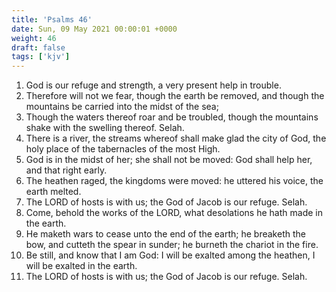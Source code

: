```yaml
---
title: 'Psalms 46'
date: Sun, 09 May 2021 00:00:01 +0000
weight: 46
draft: false
tags: ['kjv'] 
---
```


1. God is our refuge and strength, a very present help in trouble.
2. Therefore will not we fear, though the earth be removed, and though the mountains be carried into the midst of the sea;
3. Though the waters thereof roar and be troubled, though the mountains shake with the swelling thereof. Selah.
4. There is a river, the streams whereof shall make glad the city of God, the holy place of the tabernacles of the most High.
5. God is in the midst of her; she shall not be moved: God shall help her, and that right early.
6. The heathen raged, the kingdoms were moved: he uttered his voice, the earth melted.
7. The LORD of hosts is with us; the God of Jacob is our refuge. Selah.
8. Come, behold the works of the LORD, what desolations he hath made in the earth.
9. He maketh wars to cease unto the end of the earth; he breaketh the bow, and cutteth the spear in sunder; he burneth the chariot in the fire.
10. Be still, and know that I am God: I will be exalted among the heathen, I will be exalted in the earth.
11. The LORD of hosts is with us; the God of Jacob is our refuge. Selah.
